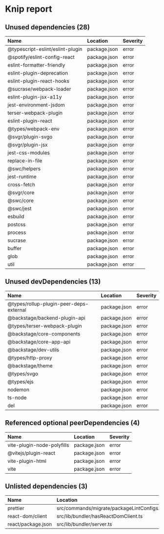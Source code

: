 # Knip report

## Unused dependencies (28)

| Name                             | Location     | Severity |
| :------------------------------- | :----------- | :------- |
| @typescript-eslint/eslint-plugin | package.json | error    |
| @spotify/eslint-config-react     | package.json | error    |
| eslint-formatter-friendly        | package.json | error    |
| eslint-plugin-deprecation        | package.json | error    |
| eslint-plugin-react-hooks        | package.json | error    |
| @sucrase/webpack-loader          | package.json | error    |
| eslint-plugin-jsx-a11y           | package.json | error    |
| jest-environment-jsdom           | package.json | error    |
| terser-webpack-plugin            | package.json | error    |
| eslint-plugin-react              | package.json | error    |
| @types/webpack-env               | package.json | error    |
| @svgr/plugin-svgo                | package.json | error    |
| @svgr/plugin-jsx                 | package.json | error    |
| jest-css-modules                 | package.json | error    |
| replace-in-file                  | package.json | error    |
| @swc/helpers                     | package.json | error    |
| jest-runtime                     | package.json | error    |
| cross-fetch                      | package.json | error    |
| @svgr/core                       | package.json | error    |
| @swc/core                        | package.json | error    |
| @swc/jest                        | package.json | error    |
| esbuild                          | package.json | error    |
| postcss                          | package.json | error    |
| process                          | package.json | error    |
| sucrase                          | package.json | error    |
| buffer                           | package.json | error    |
| glob                             | package.json | error    |
| util                             | package.json | error    |

## Unused devDependencies (13)

| Name                                    | Location     | Severity |
| :-------------------------------------- | :----------- | :------- |
| @types/rollup-plugin-peer-deps-external | package.json | error    |
| @backstage/backend-plugin-api           | package.json | error    |
| @types/terser-webpack-plugin            | package.json | error    |
| @backstage/core-components              | package.json | error    |
| @backstage/core-app-api                 | package.json | error    |
| @backstage/dev-utils                    | package.json | error    |
| @types/http-proxy                       | package.json | error    |
| @backstage/theme                        | package.json | error    |
| @types/svgo                             | package.json | error    |
| @types/ejs                              | package.json | error    |
| nodemon                                 | package.json | error    |
| ts-node                                 | package.json | error    |
| del                                     | package.json | error    |

## Referenced optional peerDependencies (4)

| Name                       | Location     | Severity |
| :------------------------- | :----------- | :------- |
| vite-plugin-node-polyfills | package.json | error    |
| @vitejs/plugin-react       | package.json | error    |
| vite-plugin-html           | package.json | error    |
| vite                       | package.json | error    |

## Unlisted dependencies (3)

| Name               | Location                                   | Severity |
| :----------------- | :----------------------------------------- | :------- |
| prettier           | src/commands/migrate/packageLintConfigs.ts | error    |
| react-dom/client   | src/lib/bundler/hasReactDomClient.ts       | error    |
| react/package.json | src/lib/bundler/server.ts                  | error    |


